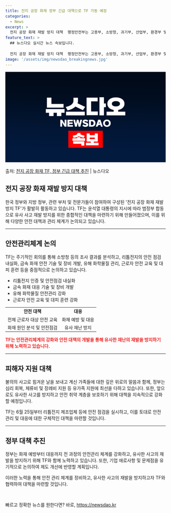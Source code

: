 ```yaml
---
title: 전지 공장 화재 정부 긴급 대책으로 TF 가동 예정
categories:
  - News
excerpt: >
  전지 공장 화재 재발 방지 대책  행정안전부는 고용부, 소방청, 과기부, 산업부, 환경부 및 국토부 등 6개…
feature_text: >
  ## 뉴스다오 실시간 뉴스 속보입니다.

  전지 공장 화재 재발 방지 대책  행정안전부는 고용부, 소방청, 과기부, 산업부, 환경부 및 국토부 등 6개…
image: '/assets/img/newsdao_breakingnews.jpg'
---
```


![뉴스다오 속보](/assets/img/newsdao_breakingnews.jpg)

<p>출처: <a href="https://newsdao.kr/4591" rel="dofollow">전지 공장 화재 TF, 정부 긴급 대책 추진</a> | 뉴스다오</p>

<h2 data-ke-size="size26"><b>전지 공장 화재 재발 방지 대책</b></h2>

<p data-ke-size="size16">한국 정부와 지방 정부, 관련 부처 및 전문가들이 참여하여 구성된 '전지 공장 화재 재발방지 TF'가 활발히 활동하고 있습니다. TF는 윤석열 대통령의 지시에 따라 범정부 합동으로 유사 사고 재발 방지를 위한 종합적인 대책을 마련하기 위해 만들어졌으며, 이를 위해 다양한 안전 대책과 관리 체계가 논의되고 있습니다.</p>
  
<hr>
<h2 data-ke-size="size24">안전관리체계 논의</h2>

<p data-ke-size="size16">TF는 주기적인 회의를 통해 소방청 등의 조사 결과를 분석하고, 리튬전지의 안전 점검 내실화, 금속 화재 안전 기술 및 장비 개발, 유해 화학물질 관리, 근로자 안전 교육 및 대피 훈련 등을 중점적으로 논의하고 있습니다.</p>

<ul>
  <li>리튬전지 인증 및 안전점검 내실화</li>
  <li>금속 화재 대응 기술 및 장비 개발</li>
  <li>유해 화학물질 안전관리 강화</li>
  <li>근로자 안전 교육 및 대피 훈련 강화</li>
</ul>

<table>
	<tr>
		<td style="text-align: center; height: 17px;"><b>안전 대책</b></td>
		<td style="text-align: center; height: 17px;"><b>대응</b></td>
	</tr>
	<tr>
		<td style="text-align: center; height: 17px;">전체 근로자 대상 안전 교육</td>
		<td style="text-align: center; height: 17px;">화재 예방 및 대응</td>
	</tr>
	<tr>
		<td style="text-align: center; height: 17px;">화재 원인 분석 및 안전점검</td>
		<td style="text-align: center; height: 17px;">유사 재난 방지</td>
	</tr>
</table>

<b><span style="color: #ee2323;">TF는 안전관리체계의 강화와 안전 대책의 개발을 통해 유사한 재난의 재발을 방지하기 위해 노력하고 있습니다.</span></b>

<hr>
<h2 data-ke-size="size24">피해자 지원 대책</h2>

<p data-ke-size="size16">불의의 사고로 힘겨운 날을 보내고 계신 가족들에 대한 깊은 위로의 말씀과 함께, 정부는 심리 회복, 체류비 및 장례비 지원 등 유가족 지원에 최선을 다하고 있습니다. 또한, 앞으로도 유사한 사고를 방지하고 안전 취약 계층을 보호하기 위해 대책을 지속적으로 강화할 예정입니다.</p>

<p data-ke-size="size16">TF는 6월 25일부터 리튬전지 제조업체 등에 안전 점검을 실시하고, 이를 토대로 안전 관리 및 대응에 대한 구체적인 대책을 마련할 것입니다.</p>

<hr>
<h2 data-ke-size="size24">정부 대책 추진</h2>

<p data-ke-size="size16">정부는 화재 예방부터 대응까지 전 과정의 안전관리 체계를 강화하고, 유사한 사고의 재발을 방지하기 위해 TF와 함께 노력하고 있습니다. 또한, 기업 애로사항 및 문제점을 유기적으로 논의하여 제도 개선에 반영할 계획입니다.</p>

<p data-ke-size="size16">이러한 노력을 통해 안전 관리 체계를 정비하고, 유사한 사고의 재발을 방지하고자 TF와 협력하여 대책을 마련할 것입니다.</p>

<p data-ke-size="size16">&nbsp;</p> 

빠르고 정확한 뉴스를 원한다면? 바로, <a href="https://newsdao.kr" rel="dofollow">https://newsdao.kr</a>


    
